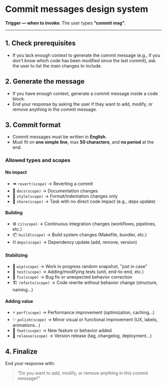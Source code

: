# Commit messages design system

**Trigger — when to invoke:** The user types **“commit msg”**.

---

## 1. Check prerequisites
- If you lack enough context to generate the commit message (e.g., if you don't know which code has been modified since the last commit), ask the user to list the main changes to include.

## 2. Generate the message
- If you have enough context, generate a commit message inside a code block.
- End your response by asking the user if they want to add, modify, or remove anything in the commit message.

## 3. Commit format
- Commit messages must be written in **English**.
- Must fit on **one simple line**, max **50 characters**, and **no period** at the end.

### Allowed types and scopes

#### No impact
- ⏪ `revert(scope)`   → Reverting a commit
- 📝 `docs(scope)`     → Documentation changes
- 🎨 `style(scope)`    → Format/indentation changes only
- 🔧 `chore(scope)`    → Task with no direct code impact (e.g., deps update)

#### Building
- ⚙️ `ci(scope)`       → Continuous integration changes (workflows, pipelines, etc.)
- 📦 `build(scope)`    → Build system changes (Makefile, bundler, etc.)
- ⛓️ `deps(scope)`     → Dependency update (add, remove, version)

#### Stabilizing
- 🚧 `wip(scope)`      → Work in progress random snapshot, "just in case"
- 🧪 `test(scope)`     → Adding/modifying tests (unit, end-to-end, etc.)
- 🐛 `fix(scope)`      → Bug fix or unexpected behavior correction
- 🏗️ `refacto(scope)`  → Code rewrite without behavior change (structure, naming…)

#### Adding value
- ⚡️ `perf(scope)`     → Performance improvement (optimization, caching…)
- ✨ `polish(scope)`   → Minor visual or functional improvement (UX, labels, animations…)
- 🎁 `feat(scope)`     → New feature or behavior added
- 🚀 `release(scope)`  → Version release (tag, changelog, deployment…)

## 4. Finalize
End your response with:  
> “Do you want to add, modify, or remove anything in this commit message?”

